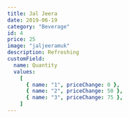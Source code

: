 ```yaml
---
title: Jal Jeera
date: 2019-06-19
category: "Beverage"
id: 4
price: 25
image: "jaljeeramuk"
description: Refreshing
customField:
  name: Quantity
  values:
    [
      { name: "1", priceChange: 0 },
      { name: "2", priceChange: 50 },
      { name: "3", priceChange: 75 },
    ]
---
```


